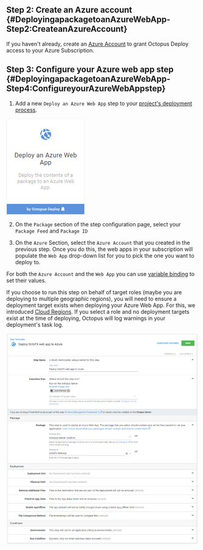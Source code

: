 ## Step 2: Create an Azure account {#DeployingapackagetoanAzureWebApp-Step2:CreateanAzureAccount}

If you haven't already, create an [Azure Account](/docs/infrastructure/deployment-targets/azure/index.md) to grant Octopus Deploy access to your Azure Subscription.

## Step 3: Configure your Azure web app step {#DeployingapackagetoanAzureWebApp-Step4:ConfigureyourAzureWebAppstep}

1. Add a new `Deploy an Azure Web App` step to your [project's deployment process](/docs/projects/steps/index.md).

![](5865899.png "width=170")

2. On the `Package` section of the step configuration page, select your `Package Feed` and `Package ID`

3. On the `Azure` Section, select the `Azure Account` that you created in the previous step. Once you do this, the web apps in your subscription will populate the `Web App` drop-down list for you to pick the one you want to deploy to.

For both the `Azure Account` and the `Web App` you can use [variable binding](/docs/projects/variables/variable-substitutions.md) to set their values.

If you choose to run this step on behalf of target roles (maybe you are deploying to multiple geographic regions), you will need to ensure a deployment target exists when deploying your Azure Web App. For this, we introduced [Cloud Regions](/docs/infrastructure/deployment-targets/cloud-regions.md). If you select a role and no deployment targets exist at the time of deploying, Octopus will log warnings in your deployment's task log.

![](deploying-an-azure-web-app.png "width=500")
